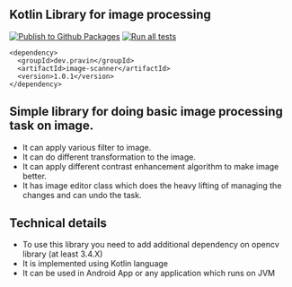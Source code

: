 ## Kotlin Library for image processing

[![Publish to Github Packages](https://github.com/pravinyo/image-scanner/actions/workflows/ci-publish-to-github-packages.yaml/badge.svg)](https://github.com/pravinyo/image-scanner/actions/workflows/ci-publish-to-github-packages.yaml)
[![Run all tests](https://github.com/pravinyo/image-scanner/actions/workflows/ci-tests.yaml/badge.svg)](https://github.com/pravinyo/image-scanner/actions/workflows/ci-tests.yaml)

```maven
<dependency>
  <groupId>dev.pravin</groupId>
  <artifactId>image-scanner</artifactId>
  <version>1.0.1</version>
</dependency>
```

## Simple library for doing basic image processing task on image.

- It can apply various filter to image.
- It can do different transformation to the image.
- It can apply different contrast enhancement algorithm to make image better.
- It has image editor class which does the heavy lifting of managing the changes and can undo the task.

## Technical details

- To use this library you need to add additional dependency on opencv library (at least 3.4.X)
- It is implemented using Kotlin language
- It can be used in Android App or any application which runs on JVM